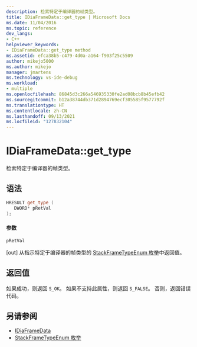 ```yaml
---
description: 检索特定于编译器的帧类型。
title: IDiaFrameData::get_type | Microsoft Docs
ms.date: 11/04/2016
ms.topic: reference
dev_langs:
- C++
helpviewer_keywords:
- IDiaFrameData::get_type method
ms.assetid: efca38b5-c479-4d0a-a164-f903f25c5509
author: mikejo5000
ms.author: mikejo
manager: jmartens
ms.technology: vs-ide-debug
ms.workload:
- multiple
ms.openlocfilehash: 86845d3c266a546935330fe2ad08bcb8b45efb42
ms.sourcegitcommit: b12a38744db371d2894769ecf305585f9577792f
ms.translationtype: HT
ms.contentlocale: zh-CN
ms.lasthandoff: 09/13/2021
ms.locfileid: "127832104"
---
```

# <a name="idiaframedataget_type"></a>IDiaFrameData::get_type
检索特定于编译器的帧类型。

## <a name="syntax"></a>语法

```C++
HRESULT get_type ( 
   DWORD* pRetVal
);
```

#### <a name="parameters"></a>参数
 `pRetVal`

[out] 从指示特定于编译器的帧类型的 [StackFrameTypeEnum 枚举](../../debugger/debug-interface-access/stackframetypeenum.md)中返回值。

## <a name="return-value"></a>返回值
 如果成功，则返回 `S_OK`。 如果不支持此属性，则返回 `S_FALSE`。 否则，返回错误代码。

## <a name="see-also"></a>另请参阅
- [IDiaFrameData](../../debugger/debug-interface-access/idiaframedata.md)
- [StackFrameTypeEnum 枚举](../../debugger/debug-interface-access/stackframetypeenum.md)
